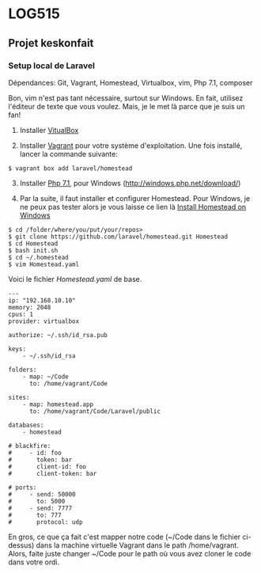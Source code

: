 # LOG515

## Projet keskonfait

### Setup local de Laravel

Dépendances: Git, Vagrant, Homestead, Virtualbox, vim, Php 7.1, composer

Bon, vim n'est pas tant nécessaire, surtout sur Windows. En fait, utilisez l'éditeur de texte que vous voulez. Mais, je le met là parce que je suis un fan!

1. Installer [VitualBox](https://www.virtualbox.org/wiki/Downloads)

2. Installer [Vagrant](https://www.vagrantup.com/downloads.html) pour votre système d'exploitation.
Une fois installé, lancer la commande suivante:
~~~
$ vagrant box add laravel/homestead
~~~

3. Installer [Php 7.1](http://php.net/downloads.php), pour Windows (http://windows.php.net/download/)

4. Par la suite, il faut installer et configurer Homestead. Pour Windows, je ne peux pas tester alors je vous laisse ce lien là [Install Homestead on Windows](http://blog.teamtreehouse.com/laravel-homestead-on-windows)

~~~
$ cd /folder/where/you/put/your/repos>
$ git clone https://github.com/laravel/homestead.git Homestead
$ cd Homestead
$ bash init.sh
$ cd ~/.homestead
$ vim Homestead.yaml
~~~

Voici le fichier *Homestead.yaml* de base.

~~~
---
ip: "192.168.10.10"
memory: 2048
cpus: 1
provider: virtualbox

authorize: ~/.ssh/id_rsa.pub

keys:
    - ~/.ssh/id_rsa

folders:
    - map: ~/Code
      to: /home/vagrant/Code

sites:
    - map: homestead.app
      to: /home/vagrant/Code/Laravel/public

databases:
    - homestead

# blackfire:
#     - id: foo
#       token: bar
#       client-id: foo
#       client-token: bar

# ports:
#     - send: 50000
#       to: 5000
#     - send: 7777
#       to: 777
#       protocol: udp
~~~

En gros, ce que ça fait c'est mapper notre code (~/Code dans le fichier ci-dessus) dans la machine virtuelle Vagrant dans le path /home/vagrant. Alors, faite juste changer ~/Code pour le path où vous avez cloner le code dans votre ordi.

